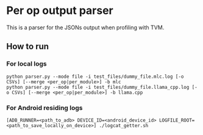 # Per op output parser

This is a parser for the JSONs output when profiling with TVM.

## How to run

### For local logs

```
python parser.py --mode file -i test_files/dummy_file.mlc.log [-o CSVs] [--merge <per_op|per_module>] -b mlc
python parser.py --mode file -i test_files/dummy_file.llama_cpp.log [-o CSVs] [--merge <per_op|per_module>] -b llama.cpp
```

### For Android residing logs

```
[ADB_RUNNER=<path_to_adb> DEVICE_ID=<android_device_id> LOGFILE_ROOT=<path_to_save_locally_on_device>] ./logcat_getter.sh
```